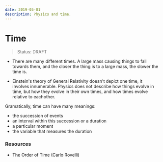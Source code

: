 ```yaml
---
date: 2019-05-01
description: Physics and time.
---
```


# Time 

> Status: DRAFT

- There are many different times. A large mass causing things to fall towards them, and the closer the thing is to a large mass, the slower the time is.

- Einstein's theory of General Relativity doesn't depict one time, it involves innumerable. Physics does not describe how things evolve in time, but how they evolve in their own times, and how times evolve relative to eachother.

Gramatically, time can have many meanings:

- the succession of events
- an interval within this succession or a duration 
- a particular moment
- the variable that measures the duration


### Resources

- The Order of Time (Carlo Rovelli)

